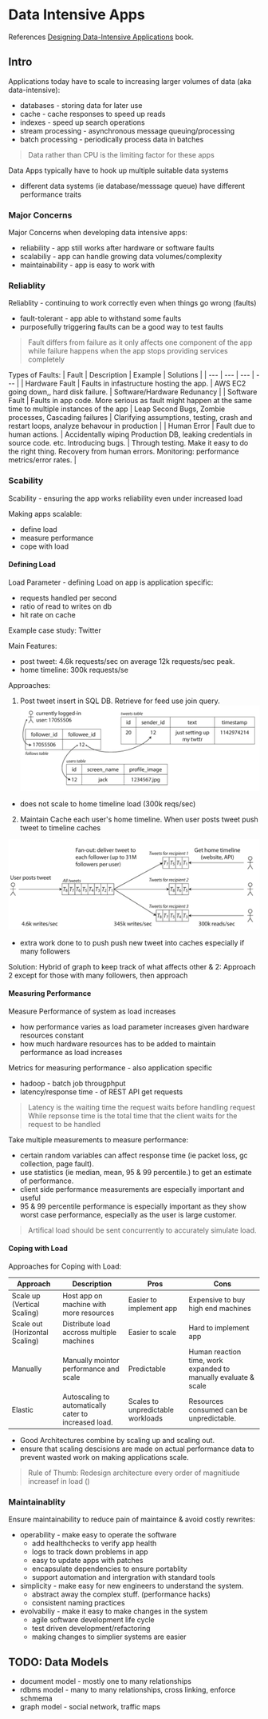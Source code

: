 # Data Intensive Apps
References [Designing Data-Intensive Applications](https://www.oreilly.com/library/view/designing-data-intensive-applications/9781491903063/) book.

## Intro
Applications today have to scale to increasing larger volumes of data (aka data-intensive):
- databases - storing data for later use
- cache  - cache responses to speed up reads
- indexes - speed up search operations
- stream processing - asynchronous message queuing/processing
- batch processing - periodically process data in batches

> Data rather than CPU is the limiting factor for these apps

Data Apps typically have to hook up multiple suitable data systems
- different data systems (ie database/messsage queue) have different performance traits

### Major Concerns
Major Concerns when developing data intensive apps:
- reliability - app still works after hardware or software faults
- scalabiliy - app can handle growing data volumes/complexity
- maintainability - app is easy to work with

### Reliablity
Reliablity - continuing to work correctly even when things go wrong (faults)
- fault-tolerant - app able to withstand some faults
- purposefully triggering faults can be a good way to test faults

> Fault differs from failure as it only affects one component of the app
> while failure happens when the app stops providing services completely

Types of Faults:
| Fault | Description | Example | Solutions |
| --- | --- | --- | --- |
| Hardware Fault | Faults in infastructure hosting the app. | AWS EC2 going down,, hard disk failure. | Software/Hardware Redunancy |
| Software Fault | Faults in app code. More serious as fault might happen at the same time to multiple instances of the app | Leap Second Bugs, Zombie processes, Cascading failures | Clarifying assumptions, testing, crash and restart loops, analyze behavour in production |
| Human Error | Fault due to human actions. | Accidentally wiping Production DB, leaking credentials in source code. etc. Introducing bugs. | Through testing. Make it easy to do the right thing. Recovery from human errors.  Monitoring: performance metrics/error rates. |

### Scability
Scability - ensuring the app works reliability even under increased load

Making apps scalable:
- define load
- measure performance
- cope with load

#### Defining Load
Load Parameter - defining Load on app is application specific:
- requests handled per second
- ratio of read to writes on db
- hit rate on cache


Example case study: Twitter  

Main Features:
- post tweet: 4.6k requests/sec on average 12k requests/sec peak.
- home timeline: 300k requests/se

Approaches:
1. Post tweet insert in SQL DB. Retrieve for feed  use join query.
![Twitter - Approach 1](./assets/intro_scability_case_study_twitter_approach1.png)

- does not scale to home timeline load (300k reqs/sec)

2. Maintain Cache each user's home timeline. When user posts tweet push
    tweet to timeline caches

![Twitter - Approach 2](./assets/intro_scability_case_study_twitter_approach2.png)

- extra work done to to push push new tweet into caches especially if many followers

Solution: Hybrid of  graph to keep track of what affects other &amp; 2: Approach 2 except for those with many followers, then approach 

#### Measuring Performance
Measure Performance of system as load increases
- how performance varies as load parameter increases given hardware resources constant
- how much hardware resources has to be added to maintain performance as load increases

Metrics for measuring performance - also application specific
- hadoop - batch job througphput
- latency/response time - of REST API get requests

> Latency is the waiting time the request waits before handling request
> While repsonse time is the total time that the client waits for the request to be handled

Take multiple measurements to measure performance:
- certain random variables can affect response time (ie packet loss, gc collection, page fault). 
- use statistics (ie median, mean, 95 &amp; 99 percentile.) to get an estimate of performance.
- client side performance measurements are especially important and useful
- 95 &amp; 99 percentile performance is especially important as they show
     worst case performance, especially as the user is large customer.

> Artifical load should be sent concurrently to accurately simulate load.

#### Coping with Load
Approaches for Coping with Load:

| Approach | Description | Pros | Cons |
| --- | --- | --- | --- |
| Scale up (Vertical Scaling) | Host app on machine with more resources | Easier to implement app | Expensive to buy high end machines | 
| Scale out (Horizontal Scaling) | Distribute load accross multiple machines | Easier to scale | Hard to implement app |
| Manually | Manually mointor performance and scale | Predictable |  Human reaction time, work expanded to manually evaluate &amp; scale | 
| Elastic | Autoscaling to automatically cater to increased load. | Scales to unpredictable workloads | Resources consumed can be unpredictable. |

- Good Architectures combine by scaling up and scaling out.
- ensure that scaling descisions are made on actual performance data to
    prevent wasted work on  making applications scale.

> Rule of Thumb: Redesign architecture every order of magnitiude increasef
> in load ()

### Maintainablity
Ensure maintainability to reduce pain of maintaince &amp; avoid costly rewrites:
- operability - make easy to operate the software
    - add healthchecks to verify app health
    - logs to track down problems in app
    - easy to update apps with patches
    - encapsulate dependencies to ensure portablity
    - support automation and intergration with standard tools
- simplicity - make easy for new engineers to  understand the system.
    - abstract away the complex stuff. (performance hacks)
    - consistent naming practices
- evolvabiliy - make it easy to make changes in the system
    - agile software development life cycle
    - test driven development/refactoring
    - making changes to simplier systems are easier

## TODO: Data Models
- document model - mostly one to many relationships
- rdbms model - many to many relationships, cross linking, enforce schmema
- graph model - social network, traffic maps
